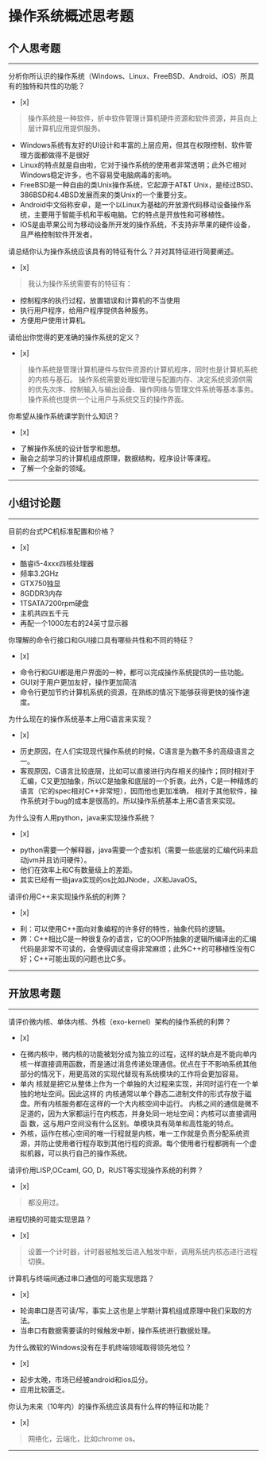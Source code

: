 # 操作系统概述思考题

## 个人思考题

---

分析你所认识的操作系统（Windows、Linux、FreeBSD、Android、iOS）所具有的独特和共性的功能？
- [x]  

> 操作系统是一种软件，折中软件管理计算机硬件资源和软件资源，并且向上层计算机应用提供服务。
* Windows系统有友好的UI设计和丰富的上层应用，但其在权限控制、软件管理方面都做得不是很好
* Linux的特点就是自由啦，它对于操作系统的使用者非常透明；此外它相对Windows稳定许多，也不容易受电脑病毒的影响。 
* FreeBSD是一种自由的类Unix操作系统，它起源于AT&T Unix，是经过BSD、386BSD和4.4BSD发展而来的类Unix的一个重要分支。
* Android中文俗称安卓，是一个以Linux为基础的开放源代码移动设备操作系统，主要用于智能手机和平板电脑。它的特点是开放性和可移植性。
* IOS是由苹果公司为移动设备所开发的操作系统，不支持非苹果的硬件设备，且严格控制软件开发者。

请总结你认为操作系统应该具有的特征有什么？并对其特征进行简要阐述。
- [x]  

> 我认为操作系统需要有的特征有：
* 控制程序的执行过程，放置错误和计算机的不当使用
* 执行用户程序，给用户程序提供各种服务。
* 方便用户使用计算机。

请给出你觉得的更准确的操作系统的定义？
- [x]  

>  操作系统是管理计算机硬件与软件资源的计算机程序，同时也是计算机系统的内核与基石。
操作系统需要处理如管理与配置内存、决定系统资源供需的优先次序、控制输入与输出设备、操作网络与管理文件系统等基本事务。
操作系统也提供一个让用户与系统交互的操作界面。 


你希望从操作系统课学到什么知识？
- [x]  

>
* 了解操作系统的设计哲学和思想。
* 融会之前学习的计算机组成原理，数据结构，程序设计等课程。
* 了解一个全新的领域。

---

## 小组讨论题

---

目前的台式PC机标准配置和价格？
- [x]  

>
* 酷睿i5-4xxx四核处理器
* 频率3.2GHz
* GTX750独显
* 8GDDR3内存
* 1TSATA7200rpm硬盘
* 主机共四五千元
* 再配一个1000左右的24英寸显示器

你理解的命令行接口和GUI接口具有哪些共性和不同的特征？
- [x]  

> 
* 命令行和GUI都是用户界面的一种，都可以完成操作系统提供的一些功能。
* GUI对于用户更加友好，操作更加简洁
* 命令行更加节约计算机系统的资源，在熟练的情况下能够获得更快的操作速度。

为什么现在的操作系统基本上用C语言来实现？
- [x]  

> 
* 历史原因，在人们实现现代操作系统的时候，C语言是为数不多的高级语言之一。
* 客观原因，C语言比较底层，比如可以直接进行内存相关的操作；同时相对于汇编，C又更加抽象，所以C是抽象和底层的一个折衷。此外，C是一种精炼的语言（它的spec相对C++非常短），因而他也更加准确，
相对于其他软件，操作系统对于bug的成本是很高的。所以操作系统基本上用C语言来实现。

为什么没有人用python，java来实现操作系统？
- [x]  

> 
* python需要一个解释器，java需要一个虚拟机（需要一些底层的汇编代码来启动jvm并且访问硬件）。
* 他们在效率上和C有数量级上的差距。
* 其实已经有一些java实现的os比如JNode，JX和JavaOS。


请评价用C++来实现操作系统的利弊？
- [x]  

> 
* 利：可以使用C++面向对象编程的许多好的特性，抽象代码的逻辑。
* 弊：C++相比C是一种很复杂的语言，它的OOP所抽象的逻辑所编译出的汇编代码是非常不可读的，会使得调试变得非常麻烦；此外C++的可移植性没有C好；C++可能出现的问题也比C多。

---

## 开放思考题

---

请评价微内核、单体内核、外核（exo-kernel）架构的操作系统的利弊？
- [x]  

> 
* 在微内核中，微内核的功能被划分成为独立的过程，这样的缺点是不能向单内核一样直接调用函数，而是通过消息传递处理通信。优点在于不影响系统其他部分的情况下，用更高效的实现代替现有系统模块的工作将会更加容易。
* 单内
核就是把它从整体上作为一个单独的大过程来实现，并同时运行在一个单独的地址空间。因此这样的
内核通常以单个静态二进制文件的形式存放于磁盘。所有内核服务都在这样的一个大内核空间中运行。
内核之间的通信是微不足道的，因为大家都运行在内核态，并身处同一地址空间：内核可以直接调用函
数，这与用户空间没有什么区别。单模块具有简单和高性能的特点。 
* 外核，运作在核心空间的唯一行程就是内核，唯一工作就是负责分配系统资源，并防止使用者行程存取到其他行程的资源。每个使用者行程都拥有一个虚拟机器，可以执行自己的操作系统。

请评价用LISP,OCcaml, GO, D，RUST等实现操作系统的利弊？
- [x]  

> 都没用过。 

进程切换的可能实现思路？
- [x]  

> 设置一个计时器，计时器被触发后进入触发中断，调用系统内核态进行进程切换。

计算机与终端间通过串口通信的可能实现思路？
- [x]  

>  
* 轮询串口是否可读/写，事实上这也是上学期计算机组成原理中我们采取的方法。
* 当串口有数据需要读的时候触发中断，操作系统进行数据处理。

为什么微软的Windows没有在手机终端领域取得领先地位？
- [x]  

>
* 起步太晚，市场已经被android和ios瓜分。
* 应用比较匮乏。 

你认为未来（10年内）的操作系统应该具有什么样的特征和功能？
- [x]  

> 网络化，云端化，比如chrome os。

---
